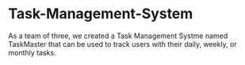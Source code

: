 # Task-Management-System
As a team of three, we created a Task Management Systme named TaskMaster that can be used to track users with their daily, weekly, or monthly tasks.
